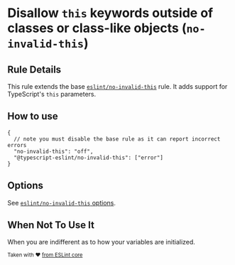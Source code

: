 # Disallow `this` keywords outside of classes or class-like objects (`no-invalid-this`)

## Rule Details

This rule extends the base [`eslint/no-invalid-this`](https://eslint.org/docs/rules/no-invalid-this) rule.
It adds support for TypeScript's `this` parameters.

## How to use

```jsonc
{
  // note you must disable the base rule as it can report incorrect errors
  "no-invalid-this": "off",
  "@typescript-eslint/no-invalid-this": ["error"]
}
```

## Options

See [`eslint/no-invalid-this` options](https://eslint.org/docs/rules/no-invalid-this#options).

## When Not To Use It

When you are indifferent as to how your variables are initialized.

<sup>Taken with ❤️ [from ESLint core](https://github.com/eslint/eslint/blob/master/docs/rules/no-invalid-this.md)</sup>
